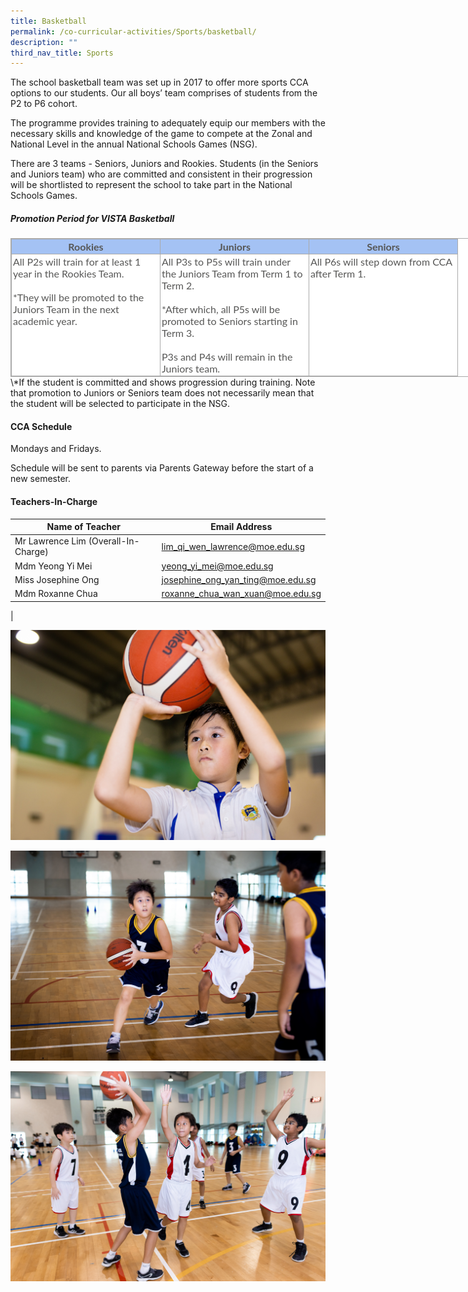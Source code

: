 ```yaml
---
title: Basketball
permalink: /co-curricular-activities/Sports/basketball/
description: ""
third_nav_title: Sports
---
```


The school basketball team was set up in 2017 to offer more sports CCA options to our students. Our all boys’ team comprises of students from the P2 to P6 cohort.

The programme provides training to adequately equip our members with the necessary skills and knowledge of the game to compete at the Zonal and National Level in the annual National Schools Games (NSG).

There are 3 teams - Seniors, Juniors and Rookies. Students (in the Seniors and Juniors team) who are committed and consistent in their progression will be shortlisted to represent the school to take part in the National Schools Games.

##### Promotion Period for VISTA Basketball

<table border="1" width="624" cellspacing="0" cellpadding="0" class="iveo_table ives_tab_simple3" style="margin: 0px; outline: 0px; padding: 0px; border-collapse: collapse; border: 1px solid rgb(170, 170, 170); color: rgb(87, 87, 86); font-family: Lato, sans-serif; font-size: 16px; font-style: normal; font-variant-ligatures: normal; font-variant-caps: normal; font-weight: 400; letter-spacing: normal; orphans: 2; text-align: left; text-transform: none; white-space: normal; widows: 2; word-spacing: 0px; -webkit-text-stroke-width: 0px; background-color: rgb(255, 255, 255); text-decoration-thickness: initial; text-decoration-style: initial; text-decoration-color: initial; width: 910px;"><tbody style="margin: 0px; outline: 0px; padding: 0px;"><tr style="margin: 0px; outline: 0px; padding: 0px; background-color: rgb(164, 194, 244);"><td valign="top" width="208" style="margin: 0px; outline: 0px; padding: 2px; text-align: center; border: 1px solid rgb(170, 170, 170); width: 233px;"><b style="margin: 0px; outline: 0px; padding: 0px;">Rookies</b></td><td valign="top" width="208" style="margin: 0px; outline: 0px; padding: 2px; text-align: center; border: 1px solid rgb(170, 170, 170); width: 233px;"><b style="margin: 0px; outline: 0px; padding: 0px;">Juniors</b></td><td valign="top" width="208" style="margin: 0px; outline: 0px; padding: 2px; text-align: center; border: 1px solid rgb(170, 170, 170); width: 233px;"><b style="margin: 0px; outline: 0px; padding: 0px;">Seniors</b></td></tr><tr style="margin: 0px; outline: 0px; padding: 0px;"><td valign="top" width="208" style="margin: 0px; outline: 0px; padding: 2px; text-align: left; border: 1px solid rgb(170, 170, 170);">All P2s will train for at least 1 year in the Rookies Team.<br style="margin: 0px; outline: 0px; padding: 0px;"><br style="margin: 0px; outline: 0px; padding: 0px;">*They will be promoted to the Juniors Team in the next academic year.</td><td valign="top" width="208" style="margin: 0px; outline: 0px; padding: 2px; text-align: left; border: 1px solid rgb(170, 170, 170);">All P3s to P5s will train under the Juniors Team from Term 1 to Term 2.<br style="margin: 0px; outline: 0px; padding: 0px;"><br style="margin: 0px; outline: 0px; padding: 0px;">*After which, all P5s will be promoted to Seniors starting in Term 3.<br style="margin: 0px; outline: 0px; padding: 0px;"><br style="margin: 0px; outline: 0px; padding: 0px;">P3s and P4s will remain in the Juniors team.</td><td valign="top" width="208" style="margin: 0px; outline: 0px; padding: 2px; text-align: left; border: 1px solid rgb(170, 170, 170);">All P6s will step down from CCA after Term 1.</td></tr></tbody></table>
\*If the student is committed and shows progression during training. Note that promotion to Juniors or Seniors team does not necessarily mean that the student will be selected to participate in the NSG.

#### CCA Schedule
Mondays and Fridays. 

Schedule will be sent to parents via Parents Gateway before the start of a new semester.

#### Teachers-In-Charge

| Name of Teacher | Email Address |
|---|---|
| Mr Lawrence Lim (Overall-In-Charge) | [lim_qi_wen_lawrence@moe.edu.sg](mailto:lim_qi_wen_lawrence@moe.edu.sg) |
| Mdm Yeong Yi Mei | [yeong_yi_mei@moe.edu.sg](mailto:yeong_yi_mei@moe.edu.sg) |
| Miss Josephine Ong | [josephine_ong_yan_ting@moe.edu.sg](mailto:josephine_ong_yan_ting@moe.edu.sg) |
| Mdm Roxanne Chua  | [roxanne_chua_wan_xuan@moe.edu.sg](mailto:roxanne_chua_wan_xuan@moe.edu.sg)  |
|

![](/images/CCA/Sports/bball1.jpg)

![](/images/CCA/Sports/bball2.jpg)

![](/images/CCA/Sports/bball3.jpg)